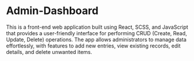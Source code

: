 # Admin-Dashboard

This is a front-end web application built using React, SCSS, and JavaScript that provides a user-friendly interface for performing CRUD (Create, Read, Update, Delete) operations. The app allows administrators to manage data effortlessly, with features to add new entries, view existing records, edit details, and delete unwanted items. 
